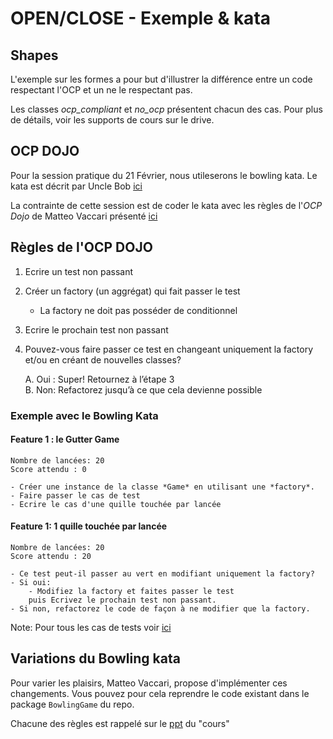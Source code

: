 # OPEN/CLOSE - Exemple & kata 

## Shapes
L'exemple sur les formes a pour but d'illustrer la différence entre un code respectant l'OCP et un 
ne le respectant pas.

Les classes *ocp_compliant* et *no_ocp* présentent chacun des cas.
Pour plus de détails, voir les supports de cours sur le drive.

## OCP DOJO
Pour la session pratique du 21 Février, nous utileserons le bowling kata.
Le kata est décrit par Uncle Bob [ici](http://butunclebob.com/files/downloads/Bowling%20Game%20Kata.ppt)


La contrainte de cette session est de coder le kata avec les règles de l'*OCP Dojo* de Matteo Vaccari présenté [ici](http://matteo.vaccari.name/blog/archives/293)


## Règles de l'OCP DOJO 

1. Ecrire un test non passant
2. Créer un factory (un aggrégat) qui fait passer le test
	- La factory ne doit pas posséder de conditionnel
3. Ecrire le prochain test non passant
4. Pouvez-vous faire passer ce test en changeant uniquement la factory et/ou en créant de nouvelles classes?

	A. Oui : Super! Retournez à l’étape 3 <br/>
	B. Non: Refactorez jusqu’à ce que cela devienne possible <br/> 

### Exemple avec le Bowling Kata
#### Feature 1 : le Gutter Game 
    Nombre de lancées: 20 
    Score attendu : 0

    - Créer une instance de la classe *Game* en utilisant une *factory*.
    - Faire passer le cas de test
    - Ecrire le cas d'une quille touchée par lancée 

#### Feature 1: 1 quille touchée par lancée
    Nombre de lancées: 20 
    Score attendu : 20
    
    - Ce test peut-il passer au vert en modifiant uniquement la factory?
    - Si oui:
        - Modifiez la factory et faites passer le test
        puis Ecrivez le prochain test non passant.
    - Si non, refactorez le code de façon à ne modifier que la factory.

Note: Pour tous les cas de tests voir [ici](http://codingdojo.org/kata/Bowling/) 

## Variations du Bowling kata

Pour varier les plaisirs, Matteo Vaccari, propose d'implémenter ces changements.
Vous pouvez pour cela reprendre le code existant dans le package `BowlingGame` du repo.

Chacune des règles est rappelé sur le [ppt](https://drive.google.com/open?id=1wVs1lMeXg4DLFbJ3pk2dqfugCHJJV3Sr) du "cours"


 

 


   
